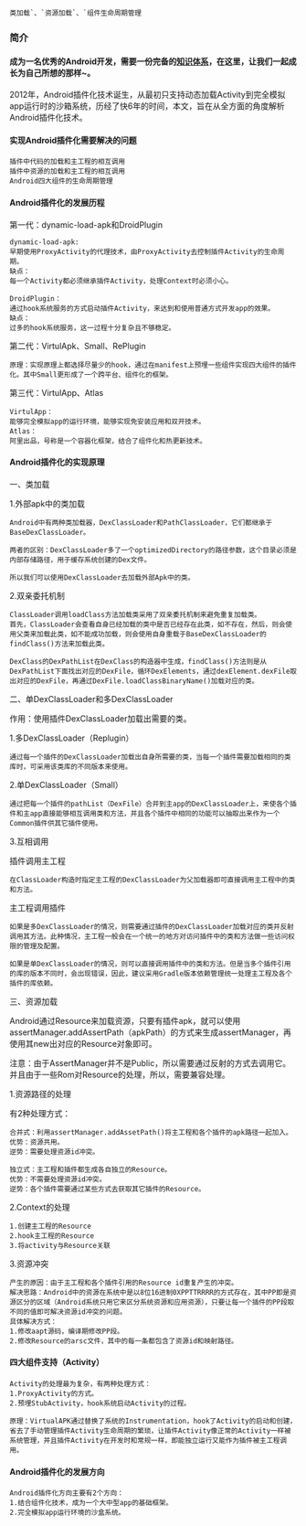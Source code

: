 ```
类加载`、`资源加载`、`组件生命周期管理
```

### 简介

#### 成为一名优秀的Android开发，需要一份完备的[知识体系](https://github.com/JsonChao/Awesome-Android-Exercise)，在这里，让我们一起成长为自己所想的那样~。

2012年，Android插件化技术诞生，从最初只支持动态加载Activity到完全模拟app运行时的沙箱系统，历经了快6年的时间，本文，旨在从全方面的角度解析Android插件化技术。

#### 实现Android插件化需要解决的问题

```
插件中代码的加载和主工程的相互调用
插件中资源的加载和主工程的相互调用
Android四大组件的生命周期管理
```

#### Android插件化的发展历程

第一代：dynamic-load-apk和DroidPlugin

```
dynamic-load-apk:
早期使用ProxyActivity的代理技术，由ProxyActivity去控制插件Activity的生命周期。
缺点：
每一个Activity都必须继承插件Activity，处理Context时必须小心。

DroidPlugin：
通过hook系统服务的方式启动插件Activity，来达到和使用普通方式开发app的效果。
缺点：
过多的hook系统服务，这一过程十分复杂且不够稳定。
```

第二代：VirtulApk、Small、RePlugin

```
原理：实现原理上都选择尽量少的hook，通过在manifest上预埋一些组件实现四大组件的插件化。其中Small更形成了一个跨平台、组件化的框架。
```

第三代：VirtulApp、Atlas

```
VirtulApp：
能够完全模拟app的运行环境，能够实现免安装应用和双开技术。
Atlas：
阿里出品，号称是一个容器化框架，结合了组件化和热更新技术。
```

#### Android插件化的实现原理

一、类加载

1.外部apk中的类加载

```
Android中有两种类加载器，DexClassLoader和PathClassLoader，它们都继承于BaseDexClassLoader。

两者的区别：DexClassLoader多了一个optimizedDirectory的路径参数，这个目录必须是内部存储路径，用于缓存系统创建的Dex文件。

所以我们可以使用DexClassLoader去加载外部Apk中的类。
```

2.双亲委托机制

```
ClassLoader调用loadClass方法加载类采用了双亲委托机制来避免重复加载类。
首先，ClassLoader会查看自身已经加载的类中是否已经存在此类，如不存在，然后，则会使用父类来加载此类，如不能成功加载，则会使用自身重载于BaseDexClassLoader的findClass()方法来加载此类。

DexClass的DexPathList在DexClass的构造器中生成，findClass()方法则是从DexPathList下面找出对应的DexFile，循环DexElements，通过dexElement.dexFile取出对应的DexFile，再通过DexFile.loadClassBinaryName()加载对应的类。
```

二、单DexClassLoader和多DexClassLoader

作用：使用插件DexClassLoader加载出需要的类。

1.多DexClassLoader（Replugin）

```
通过每一个插件的DexClassLoader加载出自身所需要的类，当每一个插件需要加载相同的类库时，可采用该类库的不同版本来使用。
```

2.单DexClassLoader（Small）

```
通过把每一个插件的pathList（DexFile）合并到主app的DexClassLoader上，来使各个插件和主app直接能够相互调用类和方法，并且各个插件中相同的功能可以抽取出来作为一个Common插件供其它插件使用。
```

3.互相调用

插件调用主工程

```
在ClassLoader构造时指定主工程的DexClassLoader为父加载器即可直接调用主工程中的类和方法。
```

主工程调用插件

```
如果是多DexClassLoader的情况，则需要通过插件的DexClassLoader加载对应的类并反射调用其方法。此种情况，主工程一般会在一个统一的地方对访问插件中的类和方法做一些访问权限的管理及配置。

如果是单DexClassLoader的情况，则可以直接调用插件中的类和方法。但是当多个插件引用的库的版本不同时，会出现错误，因此，建议采用Gradle版本依赖管理统一处理主工程及各个插件的库依赖。
```

三、资源加载

Android通过Resource来加载资源，只要有插件apk，就可以使用assertManager.addAssertPath（apkPath）的方式来生成assertManager，再使用其new出对应的Resource对象即可。

注意：由于AssertManager并不是Public，所以需要通过反射的方式去调用它。并且由于一些Rom对Resource的处理，所以，需要兼容处理。

1.资源路径的处理

有2种处理方式：

```
合并式：利用assertManager.addAssetPath()将主工程和各个插件的apk路径一起加入。
优势：资源共用。
逆势：需要处理资源id冲突。

独立式：主工程和插件都生成各自独立的Resource。
优势：不需要处理资源id冲突。
逆势：各个插件需要通过某些方式去获取其它插件的Resource。
```

2.Context的处理

```
1.创建主工程的Resource
2.hook主工程的Resource
3.将activity与Resource关联
```

3.资源冲突

```
产生的原因：由于主工程和各个插件引用的Resource id重复产生的冲突。
解决思路：Android中的资源在系统中是以8位16进制0XPPTTRRRR的方式存在，其中PP即是资源区分的区域（Android系统只用它来区分系统资源和应用资源），只要让每一个插件的PP段取不同的值即可解决资源id冲突的问题。
具体解决方式：
1.修改aapt源码，编译期修改PP段。
2.修改Resource的arsc文件，其中的每一条都包含了资源id和映射路径。
```

#### 四大组件支持（Activity）

```
Activity的处理最为复杂，有两种处理方式：
1.ProxyActivity的方式。
2.预埋StubActivity，hook系统启动Activity的过程。

原理：VirtualAPK通过替换了系统的Instrumentation，hook了Activity的启动和创建，省去了手动管理插件Activity生命周期的繁琐，让插件Activity像正常的Activity一样被系统管理，并且插件Activity在开发时和常规一样，即能独立运行又能作为插件被主工程调用。
```

#### Android插件化的发展方向

```
Android插件化方向主要有2个方向：
1.结合组件化技术，成为一个大中型app的基础框架。
2.完全模拟app运行环境的沙盒系统。
```